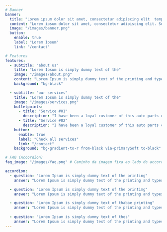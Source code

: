 ```yaml
---
# Banner
banner:
  title: "Lorem ipsum dolor sit amet, consectetur adipiscing elit  tempor"
  content: "Lorem ipsum dolor sit amet, consectetur adipiscing elit. Sed do eiusmod tempor incididunt ut labore et dolore magna aliqua. Ut enim ad minim veniam, quis nostrud exercitation ullamco laboris nisi ut aliquip ex ea commodo consequat."
  image: "/images/banner.png"
  button:
    enable: true
    label: "Lorem Ipsum"
    link: "/contact"

# Features
features:
  - subtitle: "about us"
    title: "Lorem Ipsum is simply dummy text of the"
    image: "/images/about.png"
    content: "Lorem Ipsum is simply dummy text of the printing and typesetting industry. Lorem Ipsum has been the industry's standard dummy text ever since the 1500s, when an unknown printer took a galley of type and scrambled it to make a type specimen book. It has survived not only five centuries, but also the leap into electronic typesetting, remaining essentially unchanged. It was popularised in the 1960s with the release of Letraset sheets containing Lorem Ipsum passages, and more recently with desktop publishing software like Aldus PageMaker including versions."
    background: "bg-black"

  - subtitle: "our services"
    title: "Lorem Ipsum is simply dummy text of the"
    image: "/images/services.png"
    bulletpoints:
      - title: "Service #01"
        description: "I have been a loyal customer of this auto parts company for years."
      - title: "Service #02"
        description: "I have been a loyal customer of this auto parts company for years."
    button:
      enable: true
      label: "Check all services"
      link: "/contact"
    background: "bg-gradient-to-r from-black via-primarySoft to-black"

# FAQ (Accordion)
faq_image: "/images/faq.png" # Caminho da imagem fixa ao lado do accordion

accordion:
  - question: "Lorem Ipsum is simply dummy text of the printing"
    answer: "Lorem Ipsum is simply dummy text of the printing and typesetting industry. Lorem Ipsum has been the industry's standard dummy text ever since the 1500s"

  - question: "Lorem Ipsum is simply dummy text of the printimg"
    answer: "Lorem Ipsum is simply dummy text of the printing and typesetting industry. Lorem Ipsum has been the industry's standard dummy text ever since the 1500s"

  - question: "Lorem Ipsum is simply dummy text of thabae printing"
    answer: "Lorem Ipsum is simply dummy text of the printing and typesetting industry. Lorem Ipsum has been the industry's standard dummy text ever since the 1500s"
    
  - question: "Lorem Ipsum is simply dummy text of thes"
    answer: "Lorem Ipsum is simply dummy text of the printing and typesetting industry. Lorem Ipsum has been the industry's standard dummy text ever since the 1500s"
---
```

